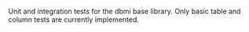 Unit and integration tests for the dbmi base library. Only basic table
and column tests are currently implemented.
